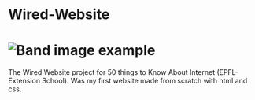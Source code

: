 # Wired-Website
# ![Band image example](\img\Band.png")
The Wired Website project for 50 things to Know About Internet (EPFL-Extension School). Was my first website made from scratch with html and css.
